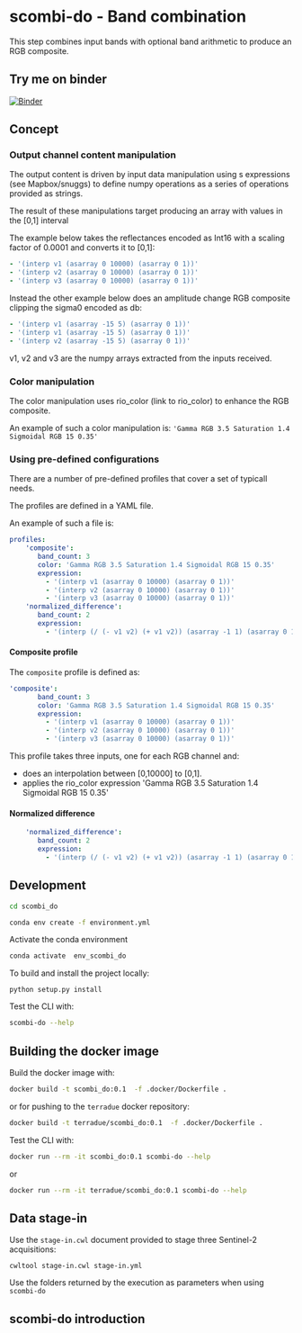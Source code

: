 # scombi-do - Band combination

This step combines input bands with optional band arithmetic to produce an RGB composite.

## Try me on binder

[![Binder](https://mybinder.org/badge_logo.svg)](https://mybinder.org/v2/gh/Terradue/scombi-do/HEAD?urlpath=lab&filepath=demo%2Fscombi-do-demo.ipynb)

## Concept

### Output channel content manipulation

The output content is driven by input data manipulation using s expressions (see Mapbox/snuggs) to define numpy operations as a series of operations provided as strings.

The result of these manipulations target producing an array with values in the [0,1] interval

The example below takes the reflectances encoded as Int16 with a scaling factor of 0.0001 and converts it to [0,1]:

```yaml
- '(interp v1 (asarray 0 10000) (asarray 0 1))'
- '(interp v2 (asarray 0 10000) (asarray 0 1))'
- '(interp v3 (asarray 0 10000) (asarray 0 1))'
```

Instead the other example below does an amplitude change RGB composite clipping the sigma0 encoded as db:

```yaml
- '(interp v1 (asarray -15 5) (asarray 0 1))'
- '(interp v1 (asarray -15 5) (asarray 0 1))'
- '(interp v2 (asarray -15 5) (asarray 0 1))'
```

v1, v2 and v3 are the numpy arrays extracted from the inputs received.

### Color manipulation

The color manipulation uses rio_color (link to rio_color) to enhance the RGB composite. 

An example of such a color manipulation is: `'Gamma RGB 3.5 Saturation 1.4 Sigmoidal RGB 15 0.35'`

### Using pre-defined configurations

There are a number of pre-defined profiles that cover a set of typicall needs.

The profiles are defined in a YAML file.

An example of such a file is:

```yaml
profiles:
    'composite':
       band_count: 3
       color: 'Gamma RGB 3.5 Saturation 1.4 Sigmoidal RGB 15 0.35' 
       expression: 
         - '(interp v1 (asarray 0 10000) (asarray 0 1))'
         - '(interp v2 (asarray 0 10000) (asarray 0 1))'
         - '(interp v3 (asarray 0 10000) (asarray 0 1))'
    'normalized_difference':
       band_count: 2
       expression:
         - '(interp (/ (- v1 v2) (+ v1 v2)) (asarray -1 1) (asarray 0 1))'
```

#### Composite profile

The `composite` profile is defined as:

```yaml
'composite':
       band_count: 3
       color: 'Gamma RGB 3.5 Saturation 1.4 Sigmoidal RGB 15 0.35' 
       expression: 
         - '(interp v1 (asarray 0 10000) (asarray 0 1))'
         - '(interp v2 (asarray 0 10000) (asarray 0 1))'
         - '(interp v3 (asarray 0 10000) (asarray 0 1))'
```

This profile takes three inputs, one for each RGB channel and:
- does an interpolation between [0,10000] to [0,1].
- applies the rio_color expression 'Gamma RGB 3.5 Saturation 1.4 Sigmoidal RGB 15 0.35' 

#### Normalized difference

```yaml
    'normalized_difference':
       band_count: 2
       expression:
         - '(interp (/ (- v1 v2) (+ v1 v2)) (asarray -1 1) (asarray 0 1))'
```


## Development 

```bash
cd scombi_do
```

```bash
conda env create -f environment.yml
```

Activate the conda environment

```bash
conda activate  env_scombi_do
```

To build and install the project locally:

```
python setup.py install
```

Test the CLI with:

```bash
scombi-do --help
```

## Building the docker image

Build the docker image with:

```bash
docker build -t scombi_do:0.1  -f .docker/Dockerfile .
```

or for pushing to the `terradue` docker repository:

```bash
docker build -t terradue/scombi_do:0.1  -f .docker/Dockerfile .
```

Test the CLI with:

```bash
docker run --rm -it scombi_do:0.1 scombi-do --help
```

or 

```bash
docker run --rm -it terradue/scombi_do:0.1 scombi-do --help
```

## Data stage-in

Use the `stage-in.cwl` document provided to stage three Sentinel-2 acquisitions:

```console
cwltool stage-in.cwl stage-in.yml
```

Use the folders returned by the execution as parameters when using `scombi-do` 

## scombi-do introduction


